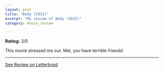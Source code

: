 ```yaml
---
layout: post
title: "Body (2015)"
excerpt: "My review of Body (2015)"
category: movie_review

---
```


**Rating:** 3/5

This movie stressed me out. Mel, you have terrible friends!

<hr>

[See Review on Letterboxd](https://boxd.it/1vnw69)
